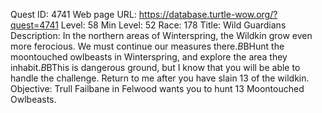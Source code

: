Quest ID: 4741
Web page URL: https://database.turtle-wow.org/?quest=4741
Level: 58
Min Level: 52
Race: 178
Title: Wild Guardians
Description: In the northern areas of Winterspring, the Wildkin grow even more ferocious. We must continue our measures there.$B$BHunt the moontouched owlbeasts in Winterspring, and explore the area they inhabit.$B$BThis is dangerous ground, but I know that you will be able to handle the challenge. Return to me after you have slain 13 of the wildkin.
Objective: Trull Failbane in Felwood wants you to hunt 13 Moontouched Owlbeasts.

